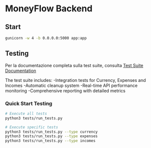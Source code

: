 # MoneyFlow Backend

## Start
```bash
gunicorn -w 4 -b 0.0.0.0:5000 app:app
```

## Testing

Per la documentazione completa sulla test suite, consulta [Test Suite Documentation](./docs/TESTING.md)

The test suite includes:
-Integration tests for Currency, Expenses and Incomes
-Automatic cleanup system
-Real-time API performance monitoring
-Comprehensive reporting with detailed metrics

### Quick Start Testing
```bash
# Execute all tests
python3 tests/run_tests.py

# Execute specific tests
python3 tests/run_tests.py --type currency
python3 tests/run_tests.py --type expenses
python3 tests/run_tests.py --type incomes
```